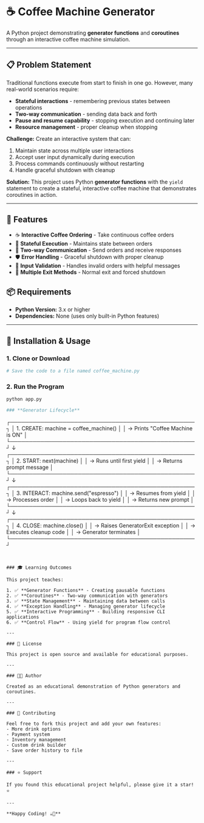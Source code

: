 # ☕ Coffee Machine Generator

A Python project demonstrating **generator functions** and **coroutines** through an interactive coffee machine simulation.

---

## 📋 Problem Statement

Traditional functions execute from start to finish in one go. However, many real-world scenarios require:
- **Stateful interactions** - remembering previous states between operations
- **Two-way communication** - sending data back and forth
- **Pause and resume capability** - stopping execution and continuing later
- **Resource management** - proper cleanup when stopping

**Challenge:** Create an interactive system that can:
1. Maintain state across multiple user interactions
2. Accept user input dynamically during execution
3. Process commands continuously without restarting
4. Handle graceful shutdown with cleanup

**Solution:** This project uses Python **generator functions** with the `yield` statement to create a stateful, interactive coffee machine that demonstrates coroutines in action.

---

## 🎯 Features

- ☕ **Interactive Coffee Ordering** - Take continuous coffee orders
- 🔄 **Stateful Execution** - Maintains state between orders
- 📨 **Two-way Communication** - Send orders and receive responses
- 🛡️ **Error Handling** - Graceful shutdown with proper cleanup
- 📝 **Input Validation** - Handles invalid orders with helpful messages
- 🚪 **Multiple Exit Methods** - Normal exit and forced shutdown


## 📦 Requirements

- **Python Version:** 3.x or higher
- **Dependencies:** None (uses only built-in Python features)

---

## 🚀 Installation & Usage

### **1. Clone or Download**
```bash
# Save the code to a file named coffee_machine.py
```

### **2. Run the Program**
```bash
python app.py

### **Generator Lifecycle**

```
┌─────────────────────────────────────────────────┐
│ 1. CREATE: machine = coffee_machine()          │
│    → Prints "Coffee Machine is ON"             │
└─────────────────────────────────────────────────┘
                    ↓
┌─────────────────────────────────────────────────┐
│ 2. START: next(machine)                         │
│    → Runs until first yield                     │
│    → Returns prompt message                     │
└─────────────────────────────────────────────────┘
                    ↓
┌─────────────────────────────────────────────────┐
│ 3. INTERACT: machine.send("espresso")           │
│    → Resumes from yield                         │
│    → Processes order                            │
│    → Loops back to yield                        │
│    → Returns new prompt                         │
└─────────────────────────────────────────────────┘
                    ↓
┌─────────────────────────────────────────────────┐
│ 4. CLOSE: machine.close()                       │
│    → Raises GeneratorExit exception             │
│    → Executes cleanup code                      │
│    → Generator terminates                       │
└─────────────────────────────────────────────────┘
```


### 🎓 Learning Outcomes

This project teaches:

1. ✅ **Generator Functions** - Creating pausable functions
2. ✅ **Coroutines** - Two-way communication with generators
3. ✅ **State Management** - Maintaining data between calls
4. ✅ **Exception Handling** - Managing generator lifecycle
5. ✅ **Interactive Programming** - Building responsive CLI applications
6. ✅ **Control Flow** - Using yield for program flow control

---

### 📄 License

This project is open source and available for educational purposes.

---

### 👨‍💻 Author

Created as an educational demonstration of Python generators and coroutines.

---

### 🤝 Contributing

Feel free to fork this project and add your own features:
- More drink options
- Payment system
- Inventory management
- Custom drink builder
- Save order history to file

---

### ⭐ Support

If you found this educational project helpful, please give it a star! ⭐

---

**Happy Coding! ☕️🐍**